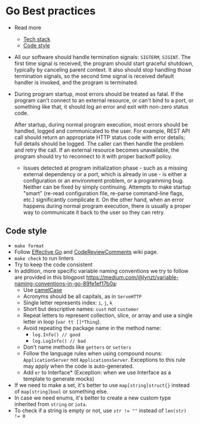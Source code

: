 # Go Best practices

- Read more
  - [Tech stack](./tech_stack.md)
  - [Code style](#code-style)

- All our software should handle termination signals: `SIGTERM`, `SIGINT`. The first time signal is received, the program should start graceful shutdown, typically by canceling parent context. It also should stop handling those termination signals, so the second time signal is received default handler is invoked, and the program is terminated.
- During program startup, most errors should be treated as fatal. If the program can't connect to an external resource, or can't bind to a port, or something like that, it should log an error and exit with non-zero status code.

  After startup, during normal program execution, most errors should be handled, logged and communicated to the user. For example, REST API call should return an appropriate HTTP status code with error details; full details should be logged. The caller can then handle the problem and retry the call. If an external resource becomes unavailable, the program should try to reconnect to it with proper backoff policy.

  - Issues detected at program initialization phase - such as a missing external dependency or a port, which is already in use - is either a configuration or an environment problem, or a programming bug. Neither can be fixed by simply continuing. Attempts to make startup "smart" (re-read configuration file, re-parse command-line flags, etc.) significantly complicate it. On the other hand, when an error happens during normal program execution, there is usually a proper way to communicate it back to the user so they can retry.

## Code style

- `make format`
- Follow [Effective Go](https://golang.org/doc/effective_go.html) and [CodeReviewComments](https://github.com/golang/go/wiki/CodeReviewComments) wiki page.
- `make check` to run linters
- Try to keep the code consistent
- In addition, more specific variable naming conventions we try to follow are provided in this blogpost https://medium.com/@lynzt/variable-naming-conventions-in-go-89fe1ef17b0a:
  - Use [camelCase](https://en.wikipedia.org/wiki/Camel_case)
  - Acronyms should be all capitals, as in `ServeHTTP`
  - Single letter represents index: `i`, `j`, `k`
  - Short but descriptive names: `cust` not `customer`
  - Repeat letters to represent collection, slice, or array and use a single letter in loop (`var tt []*Thing`).
  - Avoid repeating the package name in the method name:
    - `log.Info() // good`
    - `log.LogInfo() // bad`
  - Don’t name methods like `getters` or `setters`
  - Follow the language rules when using compound nouns: `ApplicationServer` not `ApplicationsServer`. Exceptions to this rule may apply when the code is auto-generated.
  - Add `er` to Interface\* (Exception: when we use Interface as a template to generate mocks)
- If we need to make a set, it's better to use `map[string]struct{}` instead of `map[string]bool` or something else.
- In case we need enums, it's better to create a new custom type inherited from `string` or `iota`.
- To check if a string is empty or not, use `str != ""` instead of `len(str) != 0`
